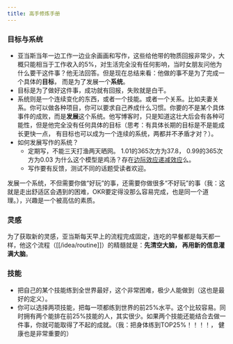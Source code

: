 ```yaml
---
title: 高手修炼手册
---
```

### 目标与系统
- 亚当斯当年一边工作一边业余画画和写作，这些给他带的物质回报非常少，大概只能相当于工作收入的5%，对生活完全没有任何影响，当时女朋友问他为什么要干这件事？他无法回答。但是现在总结来看：他做的事不是为了完成一个具体的**目标**， 而是为了发展一个**系统**。
- 目标是为了做好这件事，成功就有回报，失败就是白干。
- 系统则是一个连续变化的东西，或者一个技能。或者一个关系。比如夫妻关系。你可以做各种项目，你可以要求自己养成什么习惯。你要的不是某个具体事件的成败，而是**发展**这个系统。他写博客时，只是知道这壮大后会有各种可能性，但是他完全没有任何具体的目标（思考：有具体长期的目标是不是能成长更快一点， 有目标也可以成为一个连续的系统，两都并不矛盾才对？）。
- 如何发展写作的系统？
	- 定期写，不能三天打渔两天晒网。 1.01的365次方为37.8， 0.99的365次方为0.03 为什么这个模型是鸡汤？存在[边际效应递减效应](https://www.wikiwand.com/zh-hk/%E5%A0%B1%E9%85%AC%E9%81%9E%E6%B8%9B)么。
	- 写作要有反馈，测试不同的话题受读者欢迎。

发展一个系统，不但需要你做“好玩”的事，还需要你做很多“不好玩”的事（我：这就是走出舒适区会遇到的困难，OKR要定得没那么容易完成，也是同一个道理。），兴趣是一个被高估的素质。

### 灵感
为了获取新的灵感，亚当斯每天早上的流程完成固定，连吃的早餐都是每天都一样，他这个流程（[[/idea/routine]]）的精髓就是：**先清空大脑， 再用新的信息灌满大脑**。

### 技能
- 把自己的某个技能练到全世界最好，这个非常困难，极少人能做到（这也是最好的定义）。
- 你可以选择两项技能，把每一项都练到世界的前25%水平。这个比较容易。同时拥有两个能排在前25%技能的人，其实很少。如果两个技能还能结合去做一件事，你就可能取得了不起的成就。（我：把身体练到TOP25%！！！！， 健康也是非常重要的）
